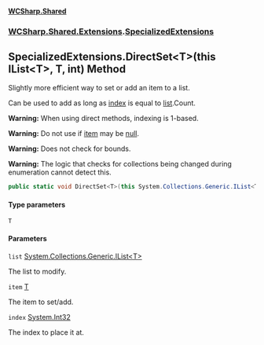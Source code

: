 #### [WCSharp\.Shared](README.md 'README')
### [WCSharp\.Shared\.Extensions](WCSharp.Shared.Extensions.md 'WCSharp\.Shared\.Extensions').[SpecializedExtensions](WCSharp.Shared.Extensions.SpecializedExtensions.md 'WCSharp\.Shared\.Extensions\.SpecializedExtensions')

## SpecializedExtensions\.DirectSet\<T\>\(this IList\<T\>, T, int\) Method

Slightly more efficient way to set or add an item to a list\.

Can be used to add as long as [index](WCSharp.Shared.Extensions.SpecializedExtensions.DirectSet_T_(thisSystem.Collections.Generic.IList_T_,T,int).md#WCSharp.Shared.Extensions.SpecializedExtensions.DirectSet_T_(thisSystem.Collections.Generic.IList_T_,T,int).index 'WCSharp\.Shared\.Extensions\.SpecializedExtensions\.DirectSet\<T\>\(this System\.Collections\.Generic\.IList\<T\>, T, int\)\.index') is equal to [list](WCSharp.Shared.Extensions.SpecializedExtensions.DirectSet_T_(thisSystem.Collections.Generic.IList_T_,T,int).md#WCSharp.Shared.Extensions.SpecializedExtensions.DirectSet_T_(thisSystem.Collections.Generic.IList_T_,T,int).list 'WCSharp\.Shared\.Extensions\.SpecializedExtensions\.DirectSet\<T\>\(this System\.Collections\.Generic\.IList\<T\>, T, int\)\.list').Count.

<b>Warning:</b> When using direct methods, indexing is 1-based.

<b>Warning:</b> Do not use if [item](WCSharp.Shared.Extensions.SpecializedExtensions.DirectSet_T_(thisSystem.Collections.Generic.IList_T_,T,int).md#WCSharp.Shared.Extensions.SpecializedExtensions.DirectSet_T_(thisSystem.Collections.Generic.IList_T_,T,int).item 'WCSharp\.Shared\.Extensions\.SpecializedExtensions\.DirectSet\<T\>\(this System\.Collections\.Generic\.IList\<T\>, T, int\)\.item') may be [null](https://docs.microsoft.com/en-us/dotnet/csharp/language-reference/keywords/null 'https://docs\.microsoft\.com/en\-us/dotnet/csharp/language\-reference/keywords/null').

<b>Warning:</b> Does not check for bounds.

<b>Warning:</b> The logic that checks for collections being changed during enumeration cannot detect this.

```csharp
public static void DirectSet<T>(this System.Collections.Generic.IList<T> list, T item, int index);
```
#### Type parameters

<a name='WCSharp.Shared.Extensions.SpecializedExtensions.DirectSet_T_(thisSystem.Collections.Generic.IList_T_,T,int).T'></a>

`T`
#### Parameters

<a name='WCSharp.Shared.Extensions.SpecializedExtensions.DirectSet_T_(thisSystem.Collections.Generic.IList_T_,T,int).list'></a>

`list` [System\.Collections\.Generic\.IList&lt;](https://learn.microsoft.com/en-us/dotnet/api/system.collections.generic.ilist-1 'System\.Collections\.Generic\.IList\`1')[T](WCSharp.Shared.Extensions.SpecializedExtensions.DirectSet_T_(thisSystem.Collections.Generic.IList_T_,T,int).md#WCSharp.Shared.Extensions.SpecializedExtensions.DirectSet_T_(thisSystem.Collections.Generic.IList_T_,T,int).T 'WCSharp\.Shared\.Extensions\.SpecializedExtensions\.DirectSet\<T\>\(this System\.Collections\.Generic\.IList\<T\>, T, int\)\.T')[&gt;](https://learn.microsoft.com/en-us/dotnet/api/system.collections.generic.ilist-1 'System\.Collections\.Generic\.IList\`1')

The list to modify\.

<a name='WCSharp.Shared.Extensions.SpecializedExtensions.DirectSet_T_(thisSystem.Collections.Generic.IList_T_,T,int).item'></a>

`item` [T](WCSharp.Shared.Extensions.SpecializedExtensions.DirectSet_T_(thisSystem.Collections.Generic.IList_T_,T,int).md#WCSharp.Shared.Extensions.SpecializedExtensions.DirectSet_T_(thisSystem.Collections.Generic.IList_T_,T,int).T 'WCSharp\.Shared\.Extensions\.SpecializedExtensions\.DirectSet\<T\>\(this System\.Collections\.Generic\.IList\<T\>, T, int\)\.T')

The item to set/add\.

<a name='WCSharp.Shared.Extensions.SpecializedExtensions.DirectSet_T_(thisSystem.Collections.Generic.IList_T_,T,int).index'></a>

`index` [System\.Int32](https://learn.microsoft.com/en-us/dotnet/api/system.int32 'System\.Int32')

The index to place it at\.